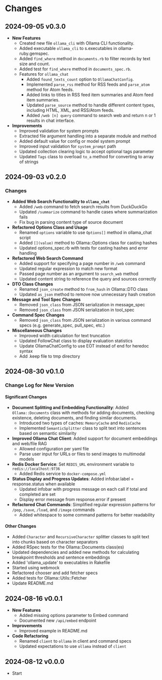 # Changes

## 2024-09-05 v0.3.0

* **New Features**
  * Created new file `ollama_cli` with Ollama CLI functionality.
  * Added executable `ollama_cli` to s.executables in ollama-ruby.gemspec.
  * Added `find_where` method in `documents.rb` to filter records by text size
    and count.
  * Added test for `find_where` method in `documents_spec.rb`.
  * Features for `ollama_chat`
      * Added `found_texts_count` option to `OllamaChatConfig`.
      * Implemented `parse_rss` method for RSS feeds and `parse_atom` method
        for Atom feeds.
      * Added links to titles in RSS feed item summaries and Atom feed item
        summaries.
      * Updated `parse_source` method to handle different content types,
        including HTML, XML, and RSS/Atom feeds.
      * Added `/web [n] query` command to search web and return n or 1 results
        in chat interface.
* **Improvements**
  * Improved validation for system prompts
  * Extracted file argument handling into a separate module and method
  * Added default value for config or model system prompt
  * Improved input validation for `system_prompt` path
  * Updated collection clearing logic to accept optional tags parameter
  * Updated `Tags` class to overload `to_a` method for converting to array of
    strings

## 2024-09-03 v0.2.0

### Changes

* **Added Web Search Functionality to `ollama_chat`**
	+ Added `/web` command to fetch search results from DuckDuckGo
	+ Updated `/summarize` command to handle cases where summarization fails
	+ Fix bug in parsing content type of source document
* **Refactored Options Class and Usage**
	+ Renamed `options` variable to use `Options[]` method in ollama_chat script
	+ Added `[](value)` method to Ollama::Options class for casting hashes
	+ Updated options_spec.rb with tests for casting hashes and error handling
* **Refactored Web Search Command**
	+ Added support for specifying a page number in `/web` command
	+ Updated regular expression to match new format
	+ Passed page number as an argument to `search_web` method
	+ Updated content string to reference the query and sources correctly
* **DTO Class Changes**
	+ Renamed `json_create` method to `from_hash` in Ollama::DTO class
	+ Updated `as_json` method to remove now unnecessary hash creation
* **Message and Tool Spec Changes**
	+ Removed `json_class` from JSON serialization in message_spec
	+ Removed `json_class` from JSON serialization in tool_spec
* **Command Spec Changes**
	+ Removed `json_class` from JSON serialization in various command specs (e.g. generate_spec, pull_spec, etc.)
* **Miscellaneous Changes**
	+ Improved width calculation for text truncation
	+ Updated FollowChat class to display evaluation statistics
	+ Update OllamaChatConfig to use EOT instead of end for heredoc syntax
	+ Add .keep file to tmp directory

## 2024-08-30 v0.1.0

### Change Log for New Version

#### Significant Changes

* **Document Splitting and Embedding Functionality**: Added `Ollama::Documents` class with methods for adding documents, checking existence, deleting documents, and finding similar documents.
	+ Introduced two types of caches: `MemoryCache` and `RedisCache`
	+ Implemented `SemanticSplitter` class to split text into sentences based on semantic similarity
* **Improved Ollama Chat Client**: Added support for document embeddings and web/file RAG
	+ Allowed configuration per yaml file
	+ Parse user input for URLs or files to send images to multimodal models
* **Redis Docker Service**: Set `REDIS_URL` environment variable to `redis://localhost:9736`
	+ Added Redis service to `docker-compose.yml`
* **Status Display and Progress Updates**: Added infobar.label = response.status when available
	+ Updated infobar with progress message on each call if total and completed are set
	+ Display error message from response.error if present
* **Refactored Chat Commands**: Simplified regular expression patterns for `/pop`, `/save`, `/load`, and `/image` commands
	+ Added whitespace to some command patterns for better readability

#### Other Changes

* Added `Character` and `RecursiveCharacter` splitter classes to split text into chunks based on character separators
* Added RSpec tests for the Ollama::Documents class(es)
* Updated dependencies and added new methods for calculating breakpoint thresholds and sentence embeddings
* Added 'ollama_update' to executables in Rakefile
* Started using webmock
* Refactored chooser and add fetcher specs
* Added tests for Ollama::Utils::Fetcher
* Update README.md

## 2024-08-16 v0.0.1

* **New Features**
	+ Added missing options parameter to Embed command
	+ Documented new `/api/embed` endpoint
* **Improvements**
	+ Improved example in README.md
* **Code Refactoring**
	+ Renamed `client` to `ollama` in client and command specs
	+ Updated expectations to use `ollama` instead of `client`

## 2024-08-12 v0.0.0

  * Start
